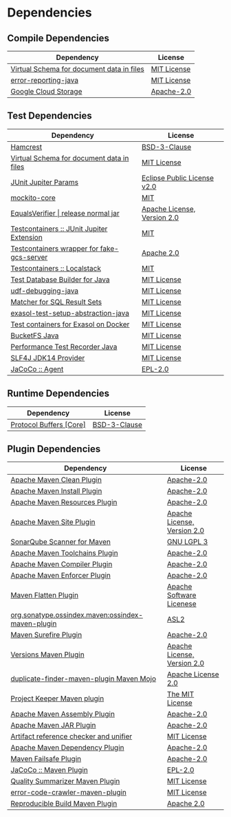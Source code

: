 <!-- @formatter:off -->
# Dependencies

## Compile Dependencies

| Dependency                                     | License          |
| ---------------------------------------------- | ---------------- |
| [Virtual Schema for document data in files][0] | [MIT License][1] |
| [error-reporting-java][2]                      | [MIT License][3] |
| [Google Cloud Storage][4]                      | [Apache-2.0][5]  |

## Test Dependencies

| Dependency                                       | License                          |
| ------------------------------------------------ | -------------------------------- |
| [Hamcrest][6]                                    | [BSD-3-Clause][7]                |
| [Virtual Schema for document data in files][0]   | [MIT License][1]                 |
| [JUnit Jupiter Params][8]                        | [Eclipse Public License v2.0][9] |
| [mockito-core][10]                               | [MIT][11]                        |
| [EqualsVerifier \| release normal jar][12]       | [Apache License, Version 2.0][5] |
| [Testcontainers :: JUnit Jupiter Extension][13]  | [MIT][14]                        |
| [Testcontainers wrapper for fake-gcs-server][15] | [Apache 2.0][16]                 |
| [Testcontainers :: Localstack][13]               | [MIT][14]                        |
| [Test Database Builder for Java][17]             | [MIT License][18]                |
| [udf-debugging-java][19]                         | [MIT License][20]                |
| [Matcher for SQL Result Sets][21]                | [MIT License][22]                |
| [exasol-test-setup-abstraction-java][23]         | [MIT License][24]                |
| [Test containers for Exasol on Docker][25]       | [MIT License][26]                |
| [BucketFS Java][27]                              | [MIT License][28]                |
| [Performance Test Recorder Java][29]             | [MIT License][30]                |
| [SLF4J JDK14 Provider][31]                       | [MIT License][32]                |
| [JaCoCo :: Agent][33]                            | [EPL-2.0][34]                    |

## Runtime Dependencies

| Dependency                    | License            |
| ----------------------------- | ------------------ |
| [Protocol Buffers [Core]][35] | [BSD-3-Clause][36] |

## Plugin Dependencies

| Dependency                                              | License                          |
| ------------------------------------------------------- | -------------------------------- |
| [Apache Maven Clean Plugin][37]                         | [Apache-2.0][5]                  |
| [Apache Maven Install Plugin][38]                       | [Apache-2.0][5]                  |
| [Apache Maven Resources Plugin][39]                     | [Apache-2.0][5]                  |
| [Apache Maven Site Plugin][40]                          | [Apache License, Version 2.0][5] |
| [SonarQube Scanner for Maven][41]                       | [GNU LGPL 3][42]                 |
| [Apache Maven Toolchains Plugin][43]                    | [Apache-2.0][5]                  |
| [Apache Maven Compiler Plugin][44]                      | [Apache-2.0][5]                  |
| [Apache Maven Enforcer Plugin][45]                      | [Apache-2.0][5]                  |
| [Maven Flatten Plugin][46]                              | [Apache Software Licenese][5]    |
| [org.sonatype.ossindex.maven:ossindex-maven-plugin][47] | [ASL2][48]                       |
| [Maven Surefire Plugin][49]                             | [Apache-2.0][5]                  |
| [Versions Maven Plugin][50]                             | [Apache License, Version 2.0][5] |
| [duplicate-finder-maven-plugin Maven Mojo][51]          | [Apache License 2.0][52]         |
| [Project Keeper Maven plugin][53]                       | [The MIT License][54]            |
| [Apache Maven Assembly Plugin][55]                      | [Apache-2.0][5]                  |
| [Apache Maven JAR Plugin][56]                           | [Apache-2.0][5]                  |
| [Artifact reference checker and unifier][57]            | [MIT License][58]                |
| [Apache Maven Dependency Plugin][59]                    | [Apache-2.0][5]                  |
| [Maven Failsafe Plugin][60]                             | [Apache-2.0][5]                  |
| [JaCoCo :: Maven Plugin][61]                            | [EPL-2.0][34]                    |
| [Quality Summarizer Maven Plugin][62]                   | [MIT License][63]                |
| [error-code-crawler-maven-plugin][64]                   | [MIT License][65]                |
| [Reproducible Build Maven Plugin][66]                   | [Apache 2.0][48]                 |

[0]: https://github.com/exasol/virtual-schema-common-document-files/
[1]: https://github.com/exasol/virtual-schema-common-document-files/blob/main/LICENSE
[2]: https://github.com/exasol/error-reporting-java/
[3]: https://github.com/exasol/error-reporting-java/blob/main/LICENSE
[4]: https://github.com/googleapis/java-storage
[5]: https://www.apache.org/licenses/LICENSE-2.0.txt
[6]: http://hamcrest.org/JavaHamcrest/
[7]: https://raw.githubusercontent.com/hamcrest/JavaHamcrest/master/LICENSE
[8]: https://junit.org/junit5/
[9]: https://www.eclipse.org/legal/epl-v20.html
[10]: https://github.com/mockito/mockito
[11]: https://opensource.org/licenses/MIT
[12]: https://www.jqno.nl/equalsverifier
[13]: https://java.testcontainers.org
[14]: http://opensource.org/licenses/MIT
[15]: https://github.com/Aiven-Open/testcontainers-fake-gcs-server
[16]: http://www.apache.org/licenses/LICENSE-2.0
[17]: https://github.com/exasol/test-db-builder-java/
[18]: https://github.com/exasol/test-db-builder-java/blob/main/LICENSE
[19]: https://github.com/exasol/udf-debugging-java/
[20]: https://github.com/exasol/udf-debugging-java/blob/main/LICENSE
[21]: https://github.com/exasol/hamcrest-resultset-matcher/
[22]: https://github.com/exasol/hamcrest-resultset-matcher/blob/main/LICENSE
[23]: https://github.com/exasol/exasol-test-setup-abstraction-java/
[24]: https://github.com/exasol/exasol-test-setup-abstraction-java/blob/main/LICENSE
[25]: https://github.com/exasol/exasol-testcontainers/
[26]: https://github.com/exasol/exasol-testcontainers/blob/main/LICENSE
[27]: https://github.com/exasol/bucketfs-java/
[28]: https://github.com/exasol/bucketfs-java/blob/main/LICENSE
[29]: https://github.com/exasol/performance-test-recorder-java/
[30]: https://github.com/exasol/performance-test-recorder-java/blob/main/LICENSE
[31]: http://www.slf4j.org
[32]: http://www.opensource.org/licenses/mit-license.php
[33]: https://www.eclemma.org/jacoco/index.html
[34]: https://www.eclipse.org/legal/epl-2.0/
[35]: https://developers.google.com/protocol-buffers/protobuf-java/
[36]: https://opensource.org/licenses/BSD-3-Clause
[37]: https://maven.apache.org/plugins/maven-clean-plugin/
[38]: https://maven.apache.org/plugins/maven-install-plugin/
[39]: https://maven.apache.org/plugins/maven-resources-plugin/
[40]: https://maven.apache.org/plugins/maven-site-plugin/
[41]: http://sonarsource.github.io/sonar-scanner-maven/
[42]: http://www.gnu.org/licenses/lgpl.txt
[43]: https://maven.apache.org/plugins/maven-toolchains-plugin/
[44]: https://maven.apache.org/plugins/maven-compiler-plugin/
[45]: https://maven.apache.org/enforcer/maven-enforcer-plugin/
[46]: https://www.mojohaus.org/flatten-maven-plugin/
[47]: https://sonatype.github.io/ossindex-maven/maven-plugin/
[48]: http://www.apache.org/licenses/LICENSE-2.0.txt
[49]: https://maven.apache.org/surefire/maven-surefire-plugin/
[50]: https://www.mojohaus.org/versions/versions-maven-plugin/
[51]: https://basepom.github.io/duplicate-finder-maven-plugin
[52]: http://www.apache.org/licenses/LICENSE-2.0.html
[53]: https://github.com/exasol/project-keeper/
[54]: https://github.com/exasol/project-keeper/blob/main/LICENSE
[55]: https://maven.apache.org/plugins/maven-assembly-plugin/
[56]: https://maven.apache.org/plugins/maven-jar-plugin/
[57]: https://github.com/exasol/artifact-reference-checker-maven-plugin/
[58]: https://github.com/exasol/artifact-reference-checker-maven-plugin/blob/main/LICENSE
[59]: https://maven.apache.org/plugins/maven-dependency-plugin/
[60]: https://maven.apache.org/surefire/maven-failsafe-plugin/
[61]: https://www.jacoco.org/jacoco/trunk/doc/maven.html
[62]: https://github.com/exasol/quality-summarizer-maven-plugin/
[63]: https://github.com/exasol/quality-summarizer-maven-plugin/blob/main/LICENSE
[64]: https://github.com/exasol/error-code-crawler-maven-plugin/
[65]: https://github.com/exasol/error-code-crawler-maven-plugin/blob/main/LICENSE
[66]: http://zlika.github.io/reproducible-build-maven-plugin
